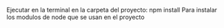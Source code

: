 Ejecutar en la terminal en la carpeta del proyecto: npm install
Para instalar los modulos de node que se usan en el proyecto









